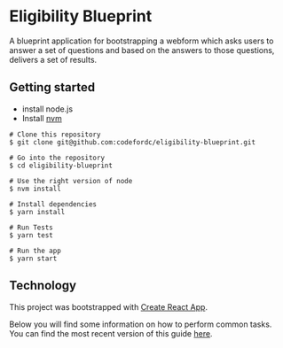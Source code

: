 # Eligibility Blueprint

A blueprint application for bootstrapping a webform which asks users to answer a set of questions and based on the answers to those questions, delivers a set of results.

## Getting started 

* install node.js
* Install [nvm](https://github.com/creationix/nvm#install-script)

```
# Clone this repository
$ git clone git@github.com:codefordc/eligibility-blueprint.git

# Go into the repository
$ cd eligibility-blueprint 

# Use the right version of node
$ nvm install

# Install dependencies
$ yarn install

# Run Tests
$ yarn test

# Run the app
$ yarn start
```

## Technology

This project was bootstrapped with [Create React App](https://github.com/facebookincubator/create-react-app).

Below you will find some information on how to perform common tasks.<br>
You can find the most recent version of this guide [here](https://github.com/facebookincubator/create-react-app/blob/master/packages/react-scripts/template/README.md).

